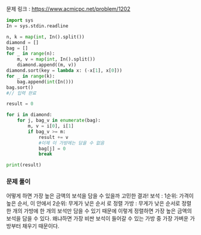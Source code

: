 문제 링크 : https://www.acmicpc.net/problem/1202

```python
import sys
In = sys.stdin.readline

n, k = map(int, In().split())
diamond = []
bag = []
for _ in range(n):
    m, v = map(int, In().split())
    diamond.append((m, v))
diamond.sort(key = lambda x: (-x[1], x[0]))
for _ in range(k):
    bag.append(int(In()))
bag.sort()
#// 입력 완료

result = 0

for i in diamond:
    for j, bag_v in enumerate(bag):
        m, v = i[0], i[1]
        if bag_v >= m:
            result += v
            #이제 이 가방에는 담을 수 없음
            bag[j] = 0
            break

print(result)
```

### 문제 풀이

어떻게 하면 가장 높은 금액의 보석을 담을 수 있을까 고민한 결과!
보석 : 1순위: 가격이 높은 순서, 이 안에서 2순위: 무게가 낮은 순서 로 정렬
가방 : 무게가 낮은 순서로 정렬
한 개의 가방에 한 개의 보석만 담을 수 있기 때문에 이렇게 정렬하면 가장 높은 금액의 보석을 담을 수 있다. 왜냐하면 가장 비싼 보석이 들어갈 수 있는 가방 중 가장 가벼운 가방부터 채우기 때문이다.
